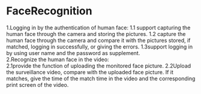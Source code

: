 FaceRecognition
===============

1.Logging in by the authentication of human face:
  1.1 support capturing the human face through the camera and storing the pictures. 
  1.2 capture the human face through the camera and compare it with the pictures stored, if  matched, logging in successfully, or giving the errors.
  1.3support logging in by using user name and the password as supplement.  
2.Recognize the human face in the video:	
  2.1provide the function of uploading the monitored face picture. 
  2.2Upload the surveillance video, compare with the uploaded face picture. If it matches, give the time of the match time in the video and the corresponding print screen of the video. 
